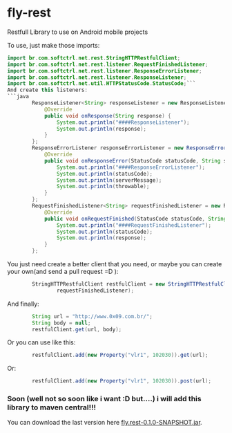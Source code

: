 # fly-rest
Restfull Library to use on Android mobile projects 

To use, just make those imports:
```java
import br.com.softctrl.net.rest.StringHTTPRestfulClient;
import br.com.softctrl.net.rest.listener.RequestFinishedListener;
import br.com.softctrl.net.rest.listener.ResponseErrorListener;
import br.com.softctrl.net.rest.listener.ResponseListener;
import br.com.softctrl.net.util.HTTPStatusCode.StatusCode;```
And create this listeners:
```java
		ResponseListener<String> responseListener = new ResponseListener<String>() {			
			@Override
			public void onResponse(String response) {
				System.out.println("####ResponseListener");
				System.out.println(response);
			}
		};
		ResponseErrorListener responseErrorListener = new ResponseErrorListener() {			
			@Override
			public void onResponseError(StatusCode statusCode, String serverMessage, Throwable throwable) {
				System.out.println("####ResponseErrorListener");
				System.out.println(statusCode);
				System.out.println(serverMessage);
				System.out.println(throwable);
			}
		};
		RequestFinishedListener<String> requestFinishedListener = new RequestFinishedListener<String>() {			
			@Override
			public void onRequestFinished(StatusCode statusCode, String response) {
				System.out.println("####RequestFinishedListener");
				System.out.println(statusCode);
				System.out.println(response);
			}
		};
```
You just need create a better client that you need, or maybe you can create your own(and send a pull request =D ):

```java
		StringHTTPRestfulClient restfulClient = new StringHTTPRestfulClient(responseListener, responseErrorListener,
				requestFinishedListener);
```
And finally:
```java
		String url = "http://www.0x09.com.br/";
		String body = null;
		restfulClient.get(url, body);
```

Or you can use like this:

```java
		restfulClient.add(new Property("vlr1", 102030)).get(url);
```
Or:

```java
		restfulClient.add(new Property("vlr1", 102030)).post(url);
```

### Soon (well not so soon like i want :D but....) i will add this library to maven central!!!


You can download the last version here 
[fly.rest-0.1.0-SNAPSHOT.jar](https://github.com/softctrl/fly-rest/blob/master/file/fly.rest-0.1.0-SNAPSHOT.jar?raw=true).

